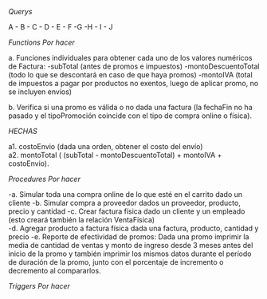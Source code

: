 *Querys*

A - B - C - D - E - F -G -H - I - J 


*Functions Por hacer*

a. Funciones individuales para obtener cada uno de los valores numéricos de Factura: 
-subTotal  (antes  de  promos  e  impuestos)
-montoDescuentoTotal (todo lo que se descontará en caso de que haya promos)
-montoIVA (total de impuestos  a  pagar  por  productos  no  exentos,  luego  de  aplicar  promo,  no  se  incluyen  envíos)   

b. Verifica si una promo es válida o no dada una factura (la fechaFin no ha pasado y el 
tipoPromoción coincide con el tipo de compra online o física).  

*HECHAS*

a1. costoEnvio (dada  una  orden,  obtener  el  costo  del  envío)  
a2. montoTotal ( (subTotal - montoDescuentoTotal) + montoIVA + costoEnvio).  


*Procedures Por hacer*

-a. Simular toda una compra online de lo que esté en el carrito dado un cliente
-b. Simular compra a proveedor dados un proveedor, producto, precio y cantidad
-c. Crear factura física dado un cliente y un empleado (esto creará también la relación VentaFisica)  
-d. Agregar producto a factura física dada una factura, producto, cantidad y precio 
-e. Reporte de efectividad de promos: Dada una promo imprimir la media de cantidad de ventas y monto de 
ingreso desde 3 meses antes del inicio de la promo y también imprimir los mismos datos durante el 
período de duración de la promo, junto con el porcentaje de incremento o decremento al 
compararlos.  


*Triggers Por hacer*
